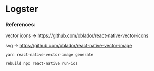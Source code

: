 # Logster



### References:

vector icons -> https://github.com/oblador/react-native-vector-icons

svg -> https://github.com/oblador/react-native-vector-image

    yarn react-native-vector-image generate

    rebuild npx react-native run-ios


